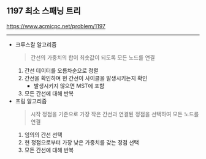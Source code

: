 ## 1197 최소 스패닝 트리

https://www.acmicpc.net/problem/1197

---

- 크루스칼 알고리즘
    > 간선의 가중치의 합이 최솟값이 되도록 모든 노드를 연결
    1. 간선 데이터를 오름차순으로 정렬
    2. 간선을 확인하며 현 간선이 사이클을 발생시키는지 확인
        - 발생시키지 않으면 MST에 포함
    3. 모든 간선에 대해 반복
- 프림 알고리즘
    > 시작 정점을 기준으로 가장 작은 간선과 연결된 정점을 선택하여 모든 노드를 연결
    1. 임의의 간선 선택
    2. 현 정점으로부터 가장 낮은 가중치를 갖는 정점 선택
    3. 모든 간선에 대해 반복

